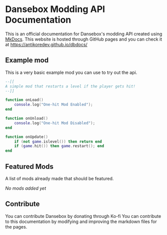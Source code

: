 # Dansebox Modding API Documentation
This is an official documentation for Dansebox's modding API created using [MkDocs](https://mkdocs.org/). This website is hosted through GitHub pages and you can check it at https://antikoredev.github.io/dbdocs/

## Example mod
This is a very basic example mod you can use to try out the api.
```lua
--[[
A simple mod that restarts a level if the player gets hit!
--]]

function onLoad()
	console.log("One-hit Mod Enabled");
end

function onUnload()
	console.log("One-hit Mod Disabled");
end

function onUpdate()
	if (not game.islevel()) then return end
	if (game.hit()) then game.restart(); end
end
```

## Featured Mods
A list of mods already made that should be featured.

*No mods added yet*

## Contribute
You can contribute Dansebox by donating through Ko-fi
You can contribute to this documentation by modifying and improving the markdown files for the pages.